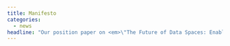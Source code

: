 ```yaml
---
title: Manifesto
categories:
  - news
headline: "Our position paper on <em>\"The Future of Data Spaces: Enabling Sovereign, Interoperable and Trusted Data Ecosystems\"</em> is now <a href=\"https://www.inesctec.pt/uploads/inline/DataSpaces_Manifesto.pdf\">available</a>."
---
```


